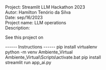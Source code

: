 Project: Streamlit LLM Hackathon 2023  
Autor: Hamilton Tenório da Silva  
Date: sep/16/2023  
Project name: LLM operations   
Description:



See this project on 

------ Instructions ------
pip install virtualenv  
python -m venv Ambiente_Virtual  
Ambiente_Virtual\Scripts\activate.bat
pip install <packages>  
streamlit run app_ai.py   
